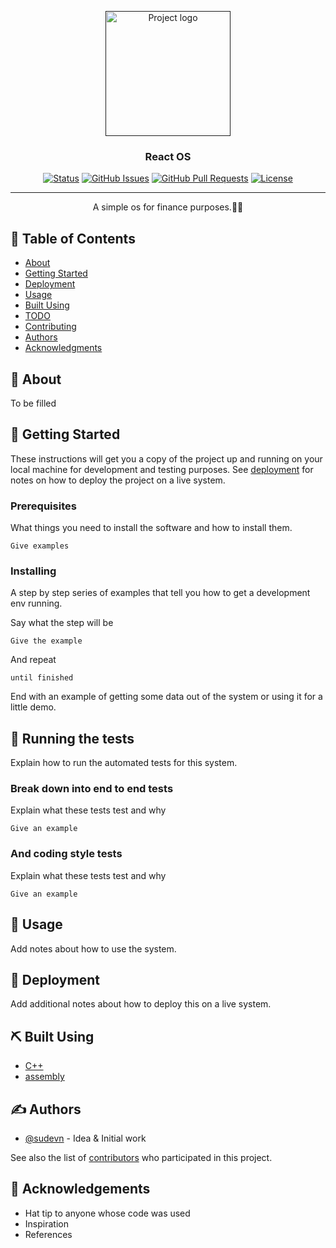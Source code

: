 <p align="center">
  <a href="" rel="noopener">
 <img width=200px height=200px src="https://i.imgur.com/6wj0hh6.jpg" alt="Project logo"></a>
</p>

<h3 align="center">React OS</h3>

<div align="center">

[![Status](https://img.shields.io/badge/status-active-success.svg)]()
[![GitHub Issues](https://img.shields.io/github/issues/sudevn/ReactOS.svg)](https://github.com/sudevn/ReactOS/issues)
[![GitHub Pull Requests](https://img.shields.io/github/issues-pr/sudevn/ReactOS.svg)](https://github.com/sudevn/ReactOS/pulls)
[![License](https://img.shields.io/badge/license-MIT-blue.svg)](/LICENSE)

</div>

---

<p align="center"> A simple os for finance purposes.🧾🧾
    <br>
</p>

## 📝 Table of Contents

- [About](#about)
- [Getting Started](#getting_started)
- [Deployment](#deployment)
- [Usage](#usage)
- [Built Using](#built_using)
- [TODO](../TODO.md)
- [Contributing](../CONTRIBUTING.md)
- [Authors](#authors)
- [Acknowledgments](#acknowledgement)

## 🧐 About <a name = "about"></a>

To be filled

## 🏁 Getting Started <a name = "getting_started"></a>

These instructions will get you a copy of the project up and running on your local machine for development and testing purposes. See [deployment](#deployment) for notes on how to deploy the project on a live system.

### Prerequisites

What things you need to install the software and how to install them.

```
Give examples
```

### Installing

A step by step series of examples that tell you how to get a development env running.

Say what the step will be

```
Give the example
```

And repeat

```
until finished
```

End with an example of getting some data out of the system or using it for a little demo.

## 🔧 Running the tests <a name = "tests"></a>

Explain how to run the automated tests for this system.

### Break down into end to end tests

Explain what these tests test and why

```
Give an example
```

### And coding style tests

Explain what these tests test and why

```
Give an example
```

## 🎈 Usage <a name="usage"></a>

Add notes about how to use the system.

## 🚀 Deployment <a name = "deployment"></a>

Add additional notes about how to deploy this on a live system.

## ⛏️ Built Using <a name = "built_using"></a>

- [C++](http://www.cplusplus.org/)
- [assembly](https://en.wikipedia.org/wiki/Assembly_language)


## ✍️ Authors <a name = "authors"></a>

- [@sudevn](https://github.com/sudevn) - Idea & Initial work

See also the list of [contributors](https://github.com/sudevn/ReactOS/contributors) who participated in this project.

## 🎉 Acknowledgements <a name = "acknowledgement"></a>

- Hat tip to anyone whose code was used
- Inspiration
- References
